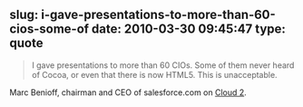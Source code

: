 slug: i-gave-presentations-to-more-than-60-cios-some-of
date: 2010-03-30 09:45:47
type: quote
---

> I gave presentations to more than 60 CIOs. Some of them never heard of Cocoa, or even that there is now HTML5. This is unacceptable.

Marc Benioff, chairman and CEO of salesforce.com on [Cloud 2](http://techcrunch.com/2010/03/29/ipad-cloud-2/).
